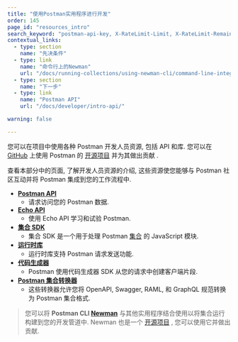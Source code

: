 ```yaml
---
title: "使用Postman实用程序进行开发"
order: 145
page_id: "resources_intro"
search_keyword: "postman-api-key, X-RateLimit-Limit, X-RateLimit-Remaining, X-RateLimit-Reset"
contextual_links:
  - type: section
    name: "先决条件"
  - type: link
    name: "命令行上的Newman"
    url: "/docs/running-collections/using-newman-cli/command-line-integration-with-newman/"
  - type: section
    name: "下一步"
  - type: link
    name: "Postman API"
    url: "/docs/developer/intro-api/"

warning: false

---
```


您可以在项目中使用各种 Postman 开发人员资源, 包括 API 和库. 您可以在 [GitHub](https://github.com/postmanlabs) 上使用 Postman 的 [开源项目](https://www.postman.com/open-philosophy/) 并为其做出贡献 .

查看本部分中的页面, 了解开发人员资源的介绍, 这些资源使您能够与 Postman 社区互动并将 Postman 集成到您的工作流程中.

* [**Postman API**](/docs/developer/intro-api/)
    * 请求访问您的 Postman 数据.
* [**Echo API**](/docs/developer/echo-api/)
    * 使用 Echo API 学习和试验 Postman.
* [**集合 SDK**](/docs/developer/collection-sdk/)
    * 集合 SDK 是一个用于处理 Postman [集合](/docs/sending-requests/intro-to-collections/) 的 JavaScript 模块.
* [**运行时库**](/docs/developer/runtime-library/)
    * 运行时库支持 Postman 请求发送功能.
* [**代码生成器**](/docs/developer/code-generators/)
    * Postman 使用代码生成器 SDK 从您的请求中创建客户端片段.
* [**Postman 集合转换器**](/docs/developer/collection-conversion/)
    * 这些转换器允许您将 OpenAPI, Swagger, RAML, 和 GraphQL 规范转换为 Postman 集合格式.

> 您可以将 __Postman CLI [Newman](/docs/running-collections/using-newman-cli/command-line-integration-with-newman/)__ 与其他实用程序结合使用以将集合运行构建到您的开发管道中. Newman 也是一个 [开源项目](https://github.com/postmanlabs/newman) , 您可以使用它并做出贡献.
